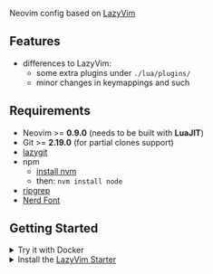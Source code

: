 Neovim config based on [LazyVim](https://github.com/LazyVim/LazyVim)

## Features


- differences to LazyVim:
    - some extra plugins under `./lua/plugins/`
    - minor changes in keymappings and such

## Requirements

- Neovim >= **0.9.0** (needs to be built with **LuaJIT**)
- Git >= **2.19.0** (for partial clones support)
- [lazygit](https://github.com/jesseduffield/lazygit#installation)
- npm
    * [install nvm](https://github.com/nvm-sh/nvm?tab=readme-ov-file#installing-and-updating)
    * then: `nvm install node`
- [ripgrep](https://github.com/BurntSushi/ripgrep)
- [Nerd Font](https://www.nerdfonts.com/)

## Getting Started

<details><summary>Try it with Docker</summary>

```sh
docker run -w /root -it --rm alpine:edge sh -uelic '
  apk add git lazygit neovim ripgrep alpine-sdk --update
  git clone https://github.com/linusboehm/starter ~/.config/nvim
  cd ~/.config/nvim
  nvim
```

</details>

<details><summary>Install the <a href="https://github.com/LazyVim/starter">LazyVim Starter</a></summary>

- Make a backup of your current Neovim files:

  ```sh
  mv ~/.config/nvim ~/.config/nvim.bak
  mv ~/.local/share/nvim ~/.local/share/nvim.bak
  ```

- Clone the starter

  ```sh
    mkdir ~/.config
    cd ~/.config
    git clone git@github.com:linusboehm/neovim.git nvim
  ```

- Remove the `.git` folder, so you can add it to your own repo later

  ```sh
  rm -rf ~/.config/nvim/.git
  ```

- Start Neovim!

  ```sh
  nvim
  ```

</details>
